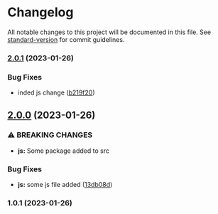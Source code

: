 # Changelog

All notable changes to this project will be documented in this file. See [standard-version](https://github.com/conventional-changelog/standard-version) for commit guidelines.

### [2.0.1](https://github.com/m-hasan-pranto/semver-demo/compare/v2.0.0...v2.0.1) (2023-01-26)


### Bug Fixes

* inded js change ([b219f20](https://github.com/m-hasan-pranto/semver-demo/commit/b219f202b4845adaa4a148baa0eb23b0039fd31e))

## [2.0.0](https://github.com/m-hasan-pranto/semver-demo/compare/v1.0.1...v2.0.0) (2023-01-26)


### ⚠ BREAKING CHANGES

* **js:** Some package added to src

### Bug Fixes

* **js:** some js file added ([13db08d](https://github.com/m-hasan-pranto/semver-demo/commit/13db08de090c32d2d7035af759cfb406c8dd4402))

### 1.0.1 (2023-01-26)
